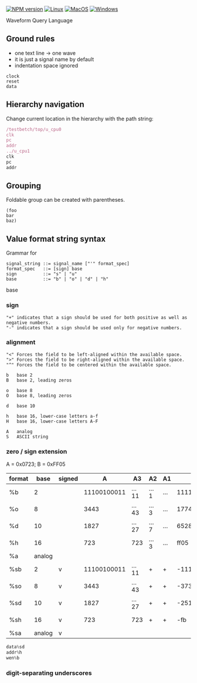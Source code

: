 [![NPM version](https://img.shields.io/npm/v/waveql.svg)](https://www.npmjs.org/package/waveql)
[![Linux](https://github.com/wavedrom/ql/actions/workflows/linux.yml/badge.svg)](https://github.com/wavedrom/ql/actions/workflows/linux.yml)
[![MacOS](https://github.com/wavedrom/ql/actions/workflows/macos.yml/badge.svg)](https://github.com/wavedrom/ql/actions/workflows/macos.yml)
[![Windows](https://github.com/wavedrom/ql/actions/workflows/windows.yml/badge.svg)](https://github.com/wavedrom/ql/actions/workflows/windows.yml)

Waveform Query Language

## Ground rules

* one text line -> one wave
* it is just a signal name by default
* indentation space ignored

```
clock
reset
data
```

## Hierarchy navigation

Change current location in the hierarchy with the path string:

```js
/testbetch/top/u_cpu0
clk
pc
addr
../u_cpu1
clk
pc
addr
```

## Grouping

Foldable group can be created with parentheses.

```
(foo
bar
baz)
```

## Value format string syntax

Grammar for

```
signal_string ::= signal_name ["'" format_spec]
format_spec   ::= [sign] base
sign          ::= "s" | "u"
base          ::= "b" | "o" | "d" | "h"
```

base

### sign

```
"+" indicates that a sign should be used for both positive as well as negative numbers.
"-" indicates that a sign should be used only for negative numbers.
```

### alignment

```
"<" Forces the field to be left-aligned within the available space.
">" Forces the field to be right-aligned within the available space.
"^" Forces the field to be centered within the available space.
```


```
b   base 2
B   base 2, leading zeros

o   base 8
O   base 8, leading zeros

d   base 10

h   base 16, lower-case letters a-f
H   base 16, lower-case letters A-F

A   analog
S   ASCII string
```

### zero / sign extension

A = 0x0723; B = 0xFF05

| format | base | signed | A      | A3  | A2  | A1 | B                | B3  | B2  | B1  |
|-|-|-|-|-|-|-|-|-|-|-|
| %b  | 2       |  | 11100100011  | …11 | …1  | … | 1111111100000101  | …11 | …1  | … |
| %o  | 8       |  | 3443         | …43 | …3  | … | 177405            | …05 | …5  | … |
| %d  | 10      |  | 1827         | …27 | …7  | … | 65285             | …85 | …5  | … |
| %h  | 16      |  | 723          | 723 | …3  | … | ff05              | …05 | …5  | … |
| %a  | analog  |  |              |     |     |   |                   |     |     |   |
| %sb | 2       |v | 11100100011  | …11 | +   | + | -11111011         | -…1 | -   | - |
| %so | 8       |v | 3443         | …43 | +   | + | -373              | -…2 | -   | - |
| %sd | 10      |v | 1827         | …27 | +   | + | -251              | -…1 | -   | - |
| %sh | 16      |v | 723          | 723 | +   | + | -fb               | -fb | -   | - |
| %sa | analog  |v |              |     |     |   |                   |     |     |   |

```js
data%sd
addr%h
wen%b
```

### digit-separating underscores
